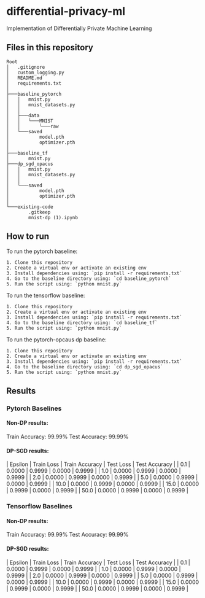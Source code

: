 # differential-privacy-ml
Implementation of Differentially Private Machine Learning

## Files in this repository
```
Root
│   .gitignore
│   custom_logging.py
│   README.md
│   requirements.txt
│
├───baseline_pytorch
│   │   mnist.py
│   │   mnist_datasets.py
│   │
│   ├───data
│   │   └───MNIST
│   │       └───raw
│   └───saved
│           model.pth
│           optimizer.pth
│
├───baseline_tf
│       mnist.py
├───dp_sgd_opacus
│   │   mnist.py
│   │   mnist_datasets.py
│   │
│   └───saved
│           model.pth
│           optimizer.pth
│  
└───existing-code
        .gitkeep
        mnist-dp (1).ipynb
```

## How to run

To run the pytorch baseline:

    1. Clone this repository 
    2. Create a virtual env or activate an existing env
    3. Install dependencies using: `pip install -r requirements.txt`
    4. Go to the baseline directory using: `cd baseline_pytorch`
    5. Run the script using: `python mnist.py`


To run the tensorflow baseline:

    1. Clone this repository 
    2. Create a virtual env or activate an existing env
    3. Install dependencies using: `pip install -r requirements.txt`
    4. Go to the baseline directory using: `cd baseline_tf`
    5. Run the script using: `python mnist.py`


To run the pytorch-opcaus dp baseline:

    1. Clone this repository 
    2. Create a virtual env or activate an existing env
    3. Install dependencies using: `pip install -r requirements.txt`
    4. Go to the baseline directory using: `cd dp_sgd_opacus`
    5. Run the script using: `python mnist.py`

## Results

### Pytorch Baselines

#### Non-DP results:
Train Accuracy: 99.99%
Test Accuracy: 99.99%

#### DP-SGD results:

| Epsilon | Train Loss | Train Accuracy | Test Loss | Test Accuracy |
| 0.1 | 0.0000 | 0.9999 | 0.0000 | 0.9999 |
| 1.0 | 0.0000 | 0.9999 | 0.0000 | 0.9999 |
| 2.0 | 0.0000 | 0.9999 | 0.0000 | 0.9999 |
| 5.0 | 0.0000 | 0.9999 | 0.0000 | 0.9999 |
| 10.0 | 0.0000 | 0.9999 | 0.0000 | 0.9999 |
| 15.0 | 0.0000 | 0.9999 | 0.0000 | 0.9999 |
| 50.0 | 0.0000 | 0.9999 | 0.0000 | 0.9999 |

### Tensorflow Baselines

#### Non-DP results:
Train Accuracy: 99.99%
Test Accuracy: 99.99%

#### DP-SGD results:

| Epsilon | Train Loss | Train Accuracy | Test Loss | Test Accuracy |
| 0.1 | 0.0000 | 0.9999 | 0.0000 | 0.9999 |
| 1.0 | 0.0000 | 0.9999 | 0.0000 | 0.9999 |
| 2.0 | 0.0000 | 0.9999 | 0.0000 | 0.9999 |
| 5.0 | 0.0000 | 0.9999 | 0.0000 | 0.9999 |
| 10.0 | 0.0000 | 0.9999 | 0.0000 | 0.9999 |
| 15.0 | 0.0000 | 0.9999 | 0.0000 | 0.9999 |
| 50.0 | 0.0000 | 0.9999 | 0.0000 | 0.9999 |

